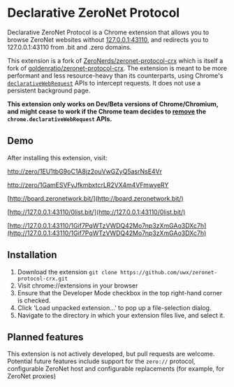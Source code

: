 # Declarative ZeroNet Protocol

Declarative ZeroNet Protocol is a Chrome extension that allows you to browse ZeroNet websites without [127.0.0.1:43110](http://127.0.0.1:43110), and redirects you to 127.0.0.1:43110 from .bit and .zero domains.

This extension is a fork of [ZeroNerds/zeronet-protocol-crx](https://github.com/ZeroNerds/zeronet-protocol-crx) which is itself a fork of [goldenratio/zeronet-protocol-crx](https://github.com/goldenratio/zeronet-protocol-crx).
The extension is meant to be more performant and less resource-heavy than its counterparts, using Chrome's [`declarativeWebRequest`](https://developer.chrome.com/extensions/declarativeWebRequest) APIs to intercept requests. It does not use a persistent background page.

**This extension only works on Dev/Beta versions of Chrome/Chromium, and might cease to work if the Chrome team decides to [remove](https://bugs.chromium.org/p/chromium/issues/detail?id=586636) the `chrome.declarativeWebRequest` APIs.**

## Demo
After installing this extension, visit:

[http://zero/1EU1tbG9oC1A8jz2ouVwGZyQ5asrNsE4Vr](http://zero/1EU1tbG9oC1A8jz2ouVwGZyQ5asrNsE4Vr)

[http://zero/1GamESVFyJfkmbxtcrLR2VX4m4VFmwyeRY](http://zero/1GamESVFyJfkmbxtcrLR2VX4m4VFmwyeRY)

[http://board.zeronetwork.bit/](http://board.zeronetwork.bit/)

[http://127.0.0.1:43110/0list.bit/](http://127.0.0.1:43110/0list.bit/)

[http://127.0.0.1:43110/1Gif7PqWTzVWDQ42Mo7np3zXmGAo3DXc7h](http://127.0.0.1:43110/1Gif7PqWTzVWDQ42Mo7np3zXmGAo3DXc7h)

## Installation

1. Download the extension `git clone https://github.com/uwx/zeronet-protocol-crx.git`
2. Visit chrome://extensions in your browser
3. Ensure that the Developer Mode checkbox in the top right-hand corner is checked.
4. Click 'Load unpacked extension…' to pop up a file-selection dialog.
5. Navigate to the directory in which your extension files live, and select it.

## Planned features
This extension is not actively developed, but pull requests are welcome. Potential future features include support for the `zero://` protocol, configurable ZeroNet host and configurable replacements (for example, for ZeroNet proxies)
